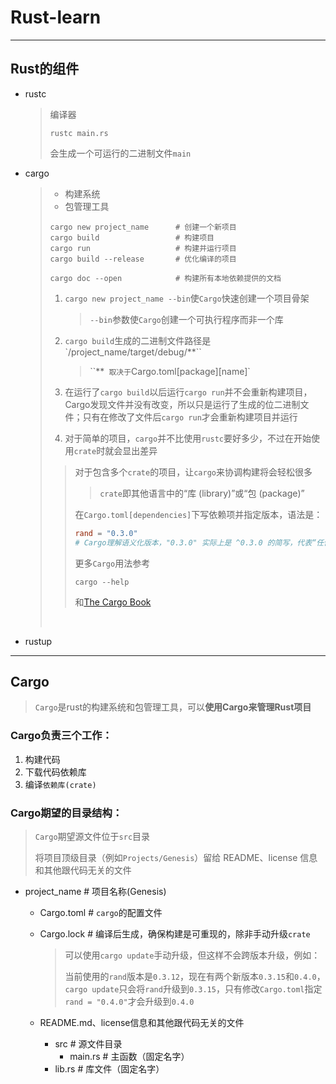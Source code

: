 # Rust-learn

---

## Rust的组件

* rustc

  > 编译器
  >
  > ```shell
  > rustc main.rs
  > ```
  >
  > 会生成一个可运行的二进制文件`main`

* cargo

  > - 构建系统
  > - 包管理工具
  >
  > ```shell
  > cargo new project_name		# 创建一个新项目
  > cargo build					# 构建项目
  > cargo run					# 构建并运行项目
  > cargo build --release		# 优化编译的项目
  >
  > cargo doc --open			# 构建所有本地依赖提供的文档
  > ```
  >
  > 1. `cargo new project_name --bin`使`Cargo`快速创建一个项目骨架
  >
  >    > `--bin`参数使`Cargo`创建一个可执行程序而非一个库
  >
  > 2. `cargo build`生成的二进制文件路径是`/project_name/target/debug/**``
  >
  >    > ``**` 取决于`Cargo.toml[package][name]`
  >
  > 3. 在运行了`cargo build`以后运行`cargo run`并不会重新构建项目，Cargo发现文件并没有改变，所以只是运行了生成的位二进制文件；只有在修改了文件后`cargo run`才会重新构建项目并运行
  >
  >
  > 4. 对于简单的项目，`cargo`并不比使用`rustc`要好多少，不过在开始使用`crate`时就会显出差异
  >
  > > 对于包含多个`crate`的项目，让`cargo`来协调构建将会轻松很多
  > >
  > > > `crate`即其他语言中的“库 (library)”或“包 (package)”
  > >
  > > 在`Cargo.toml[dependencies]`下写依赖项并指定版本，语法是：
  > >
  > > ```toml
  > > rand = "0.3.0"
  > > # Cargo理解语义化版本，"0.3.0" 实际上是 ^0.3.0 的简写，代表“任何兼容0.3.0的版本”；rand = "=0.3.0" 精确指定版本号；也可以指定版本范围；
  > > ```
  > >
  > > 更多`Cargo`用法参考
  > >
  > > ```shell
  > > cargo --help
  > > ```
  > >
  > > 和[The Cargo Book](https://doc.rust-lang.org/cargo/)
  >
  > ​	

* rustup

---

## Cargo

> `Cargo`是rust的构建系统和包管理工具，可以**使用Cargo来管理Rust项目**

### Cargo负责三个工作：

1. 构建代码
2. 下载代码依赖库
3. 编译`依赖库(crate)`

### Cargo期望的目录结构：

> `Cargo`期望源文件位于`src`目录
>
> 将项目顶级目录（例如`Projects/Genesis`）留给 README、license 信息和其他跟代码无关的文件

* project_name		# 项目名称(Genesis)
  * Cargo.toml	 # `cargo`的配置文件

  * Cargo.lock        # 编译后生成，确保构建是可重现的，除非手动升级`crate`

    > 可以使用`cargo update`手动升级，但这样不会跨版本升级，例如：
    >
    > 当前使用的`rand`版本是`0.3.12`，现在有两个新版本`0.3.15`和`0.4.0`，`cargo update`只会将`rand`升级到`0.3.15`，只有修改`Cargo.toml`指定`rand = "0.4.0"`才会升级到`0.4.0`

  * README.md、license信息和其他跟代码无关的文件
    * src	         # 源文件目录
      * main.rs  # 主函数（固定名字）
    * lib.rs          # 库文件（固定名字）


